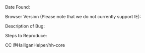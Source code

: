 Date Found:

Browser Version (Please note that we do not currently support IE):

Description of Bug:

Steps to Reproduce:


<!-- Leave this line here please -->
CC @HalliganHelper/hh-core 
